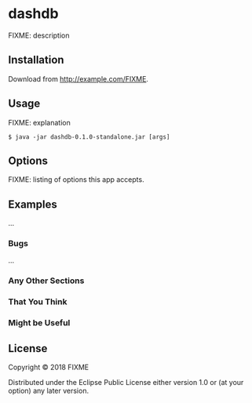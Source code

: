 # dashdb

FIXME: description

## Installation

Download from http://example.com/FIXME.

## Usage

FIXME: explanation

    $ java -jar dashdb-0.1.0-standalone.jar [args]

## Options

FIXME: listing of options this app accepts.

## Examples

...

### Bugs

...

### Any Other Sections
### That You Think
### Might be Useful

## License

Copyright © 2018 FIXME

Distributed under the Eclipse Public License either version 1.0 or (at
your option) any later version.
